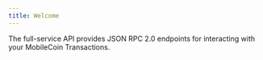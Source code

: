 ```yaml
---
title: Welcome
---
```

The full-service API provides JSON RPC 2.0 endpoints for interacting with your MobileCoin Transactions.